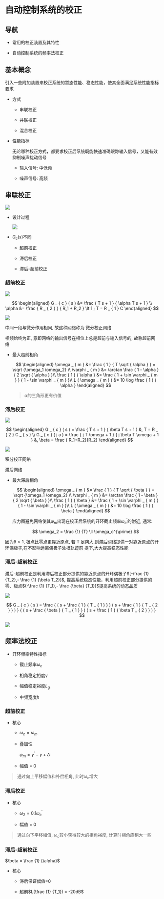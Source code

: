 # 自动控制系统的校正

## 导航

- 常用的校正装置及其特性

- 自动控制系统的频率法校正

## 基本概念

引入一些附加装置来校正系统的暂态性能、稳态性能，使其全面满足系统性能指标要求

- 方式

  - 串联校正

  - 并联校正

  - 混合校正

- 性能指标

  无论哪种校正方式，都要求校正后系统既能快速准确跟踪输入信号，又能有效抑制噪声扰动信号

  - 输入信号: 中低频

  - 噪声信号: 高频

## 串联校正

![](assets/2022-05-12-22-09-37.png)

- 设计过程

  ![](assets/2022-05-12-22-10-11.png)

- $G_c(s)$不同

  - 超前校正

  - 滞后校正

  - 滞后-超前校正

### 超前校正

![](assets/2022-05-12-22-14-05.png)

$$
\begin{aligned}
G _ { c } ( s ) &= \frac { T s + 1 } { \alpha T s + 1 } \\
\alpha &= \frac { R _ { 2 } } { R_1 + R_2 } \lt 1 ; T = R _ { 1 } C
\end{aligned}
$$

![](assets/2022-05-12-22-17-11.png)

中间一段与微分作用相同, 故这种网络称为
微分校正网络

相频始终为正, 意即网络的输出信号在相位上总是超前与输入信号的, 故称超前网络

- 最大超前相角

  $$
  \begin{aligned}
  \omega _ { m } &= \frac { 1 } { T \sqrt { \alpha } } = \sqrt {\omega_1 \omega_2} \\
  \varphi _ { m } &= \arctan \frac { 1 - \alpha } { 2 \sqrt { \alpha } }\\
  \frac { 1 } { \alpha } &= \frac { 1 + \sin \varphi _ { m } } { 1 - \sin \varphi _ { m } }\\
  L ( \omega _ { m } ) &= 10 \log \frac { 1 } { \alpha }
  \end{aligned}
  $$

  > $\alpha$的三角形更有价值

### 滞后校正

![](assets/2022-05-12-22-31-30.png)

$$
\begin{aligned}
G _ { c } ( s ) = \frac { T s + 1 } { \beta T s  + 1 } &, T = R _ { 2 } C _ { s }  \\
G _ { c } ( j a ) = \frac { j T \omega + 1 } { j \beta T \omega + 1 } &, \beta = \frac { R_1+R_2}{R_2}
\end{aligned}
$$

![](assets/2022-05-12-22-36-41.png)

积分校正网络

滞后网络

- 最大滞后相角

  $$
  \begin{aligned}
  \omega _ { m } &= \frac { 1 } { T \sqrt { \beta } } = \sqrt {\omega_1 \omega_2} \\
  \varphi _ { m } &= \arctan \frac { 1 - \beta } { 2 \sqrt { \beta } }\\
  \frac { 1 } { \beta } &= \frac { 1 + \sin \varphi _ { m } } { 1 - \sin \varphi _ { m } }\\
  L ( \omega _ { m } ) &= 10 \log \frac { 1 } { \beta }
  \end{aligned}
  $$

  应力图避免网络使其$\varphi_m$出现在校正后系统的开环截止频率$\omega_c^{\prime}$的附近, 通常:

  $$
  \omega_2 = \frac {1} {T} \ll \omega_c^{\prime}
  $$

因为$\beta > 1$, 极点比零点更靠近原点, 若 T 足夠大,则滞后网络提供一对靠近原点的开环偶极子,在不影响远离偶极子处根轨迹前
提下,大大提高稳态性能

### 滞后-超前校正

滞后-超前校正是利用滞后校正部分提供的靠近原点的开环偶极子$[-\frac {1} {T_2},- \frac {1} {\beta T_2}]$, 提高系统稳态性能，利用超前校正部分提供的零、极点$(-\frac {1} {T_1},- \frac {\beta} {T_1})$提高系统的动态品质

![](assets/2022-05-12-22-51-54.png)

$$
G _ { c } ( s ) = \frac { ( s + \frac { 1 } { T _ { 1 } } ) ( s + \frac { 1 } { T _ { 2 } } ) } { ( s + \frac { \beta } { T _ { 1 } } ) ( s + \frac { 1 } { \beta T _ { 2 } } ) }
$$

![](assets/2022-05-12-22-53-02.png)

## 频率法校正

- 开环频率特性指标

  - 截止频率$\omega_c$

  - 相角稳定裕度$\gamma$

  - 幅值稳定裕度$L_g$

  - 中频宽度$h$

### 超前校正

- 核心

  - $\omega_c = \omega_m$

  - 叠加性

    $\varphi_m = \gamma^{\prime} - \gamma + \Delta$

  - 幅值 = 0

> 通过向上平移幅值和补偿相角, 此时$\omega_c$增大

### 滞后校正

- 核心

  - $\omega_2 = 0.1 \omega_c^{\prime}$

  - 幅值 = 0

> 通过向下平移幅值, $\omega_c$较小获得较大的相角裕度, 计算时相角应稍大一些

### 滞后-超前校正

$\beta = \frac {1} {\alpha}$

- 核心

  - 滞后保证幅值=0

  - 超前$L(\frac {1} {T_1}) = -20dB$
